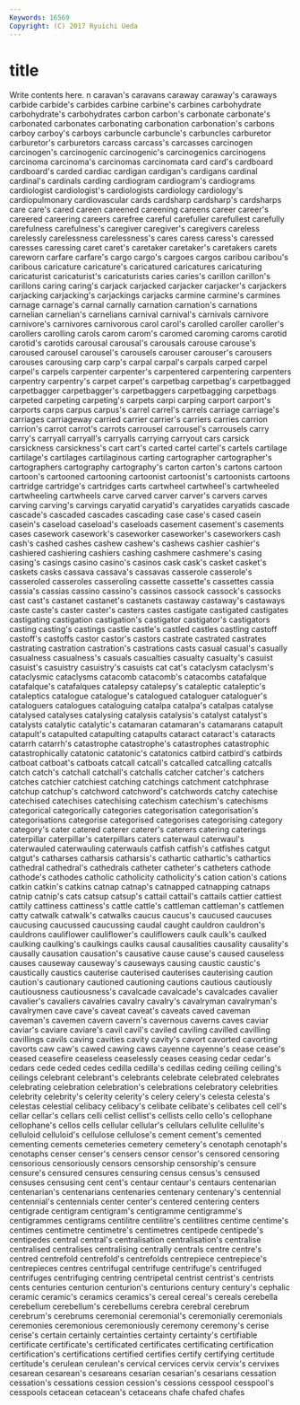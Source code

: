 ```yaml
---
Keywords: 16569 
Copyright: (C) 2017 Ryuichi Ueda
---
```


# title

Write contents here.
n caravan's
caravans caraway caraway's caraways carbide carbide's carbides carbine carbine's carbines
carbohydrate carbohydrate's carbohydrates carbon carbon's carbonate carbonate's carbonated carbonates carbonating
carbonation carbonation's carbons carboy carboy's carboys carbuncle carbuncle's carbuncles carburetor
carburetor's carburetors carcass carcass's carcasses carcinogen carcinogen's carcinogenic carcinogenic's carcinogenics
carcinogens carcinoma carcinoma's carcinomas carcinomata card card's cardboard cardboard's carded
cardiac cardigan cardigan's cardigans cardinal cardinal's cardinals carding cardiogram cardiogram's
cardiograms cardiologist cardiologist's cardiologists cardiology cardiology's cardiopulmonary cardiovascular cards cardsharp
cardsharp's cardsharps care care's cared careen careened careening careens career
career's careered careering careers carefree careful carefuller carefullest carefully carefulness
carefulness's caregiver caregiver's caregivers careless carelessly carelessness carelessness's cares caress
caress's caressed caresses caressing caret caret's caretaker caretaker's caretakers carets
careworn carfare carfare's cargo cargo's cargoes cargos caribou caribou's caribous
caricature caricature's caricatured caricatures caricaturing caricaturist caricaturist's caricaturists caries caries's
carillon carillon's carillons caring caring's carjack carjacked carjacker carjacker's carjackers
carjacking carjacking's carjackings carjacks carmine carmine's carmines carnage carnage's carnal
carnally carnation carnation's carnations carnelian carnelian's carnelians carnival carnival's carnivals
carnivore carnivore's carnivores carnivorous carol carol's carolled caroller caroller's carollers
carolling carols carom carom's caromed caroming caroms carotid carotid's carotids
carousal carousal's carousals carouse carouse's caroused carousel carousel's carousels carouser
carouser's carousers carouses carousing carp carp's carpal carpal's carpals carped
carpel carpel's carpels carpenter carpenter's carpentered carpentering carpenters carpentry carpentry's
carpet carpet's carpetbag carpetbag's carpetbagged carpetbagger carpetbagger's carpetbaggers carpetbagging carpetbags
carpeted carpeting carpeting's carpets carpi carping carport carport's carports carps
carpus carpus's carrel carrel's carrels carriage carriage's carriages carriageway carried
carrier carrier's carriers carries carrion carrion's carrot carrot's carrots carrousel
carrousel's carrousels carry carry's carryall carryall's carryalls carrying carryout cars
carsick carsickness carsickness's cart cart's carted cartel cartel's cartels cartilage
cartilage's cartilages cartilaginous carting cartographer cartographer's cartographers cartography cartography's carton
carton's cartons cartoon cartoon's cartooned cartooning cartoonist cartoonist's cartoonists cartoons
cartridge cartridge's cartridges carts cartwheel cartwheel's cartwheeled cartwheeling cartwheels carve
carved carver carver's carvers carves carving carving's carvings caryatid caryatid's
caryatides caryatids cascade cascade's cascaded cascades cascading case case's cased
casein casein's caseload caseload's caseloads casement casement's casements cases casework
casework's caseworker caseworker's caseworkers cash cash's cashed cashes cashew cashew's
cashews cashier cashier's cashiered cashiering cashiers cashing cashmere cashmere's casing
casing's casings casino casino's casinos cask cask's casket casket's caskets
casks cassava cassava's cassavas casserole casserole's casseroled casseroles casseroling cassette
cassette's cassettes cassia cassia's cassias cassino cassino's cassinos cassock cassock's
cassocks cast cast's castanet castanet's castanets castaway castaway's castaways caste
caste's caster caster's casters castes castigate castigated castigates castigating castigation
castigation's castigator castigator's castigators casting casting's castings castle castle's castled
castles castling castoff castoff's castoffs castor castor's castors castrate castrated
castrates castrating castration castration's castrations casts casual casual's casually casualness
casualness's casuals casualties casualty casualty's casuist casuist's casuistry casuistry's casuists
cat cat's cataclysm cataclysm's cataclysmic cataclysms catacomb catacomb's catacombs catafalque
catafalque's catafalques catalepsy catalepsy's cataleptic cataleptic's cataleptics catalogue catalogue's catalogued
cataloguer cataloguer's cataloguers catalogues cataloguing catalpa catalpa's catalpas catalyse catalysed
catalyses catalysing catalysis catalysis's catalyst catalyst's catalysts catalytic catalytic's catamaran
catamaran's catamarans catapult catapult's catapulted catapulting catapults cataract cataract's cataracts
catarrh catarrh's catastrophe catastrophe's catastrophes catastrophic catastrophically catatonic catatonic's catatonics
catbird catbird's catbirds catboat catboat's catboats catcall catcall's catcalled catcalling
catcalls catch catch's catchall catchall's catchalls catcher catcher's catchers catches
catchier catchiest catching catchings catchment catchphrase catchup catchup's catchword catchword's
catchwords catchy catechise catechised catechises catechising catechism catechism's catechisms categorical
categorically categories categorisation categorisation's categorisations categorise categorised categorises categorising category
category's cater catered caterer caterer's caterers catering caterings caterpillar caterpillar's
caterpillars caters caterwaul caterwaul's caterwauled caterwauling caterwauls catfish catfish's catfishes
catgut catgut's catharses catharsis catharsis's cathartic cathartic's cathartics cathedral cathedral's
cathedrals catheter catheter's catheters cathode cathode's cathodes catholic catholicity catholicity's
cation cation's cations catkin catkin's catkins catnap catnap's catnapped catnapping
catnaps catnip catnip's cats catsup catsup's cattail cattail's cattails cattier
cattiest cattily cattiness cattiness's cattle cattle's cattleman cattleman's cattlemen catty
catwalk catwalk's catwalks caucus caucus's caucused caucuses caucusing caucussed caucussing
caudal caught cauldron cauldron's cauldrons cauliflower cauliflower's cauliflowers caulk caulk's
caulked caulking caulking's caulkings caulks causal causalities causality causality's causally
causation causation's causative cause cause's caused causeless causes causeway causeway's
causeways causing caustic caustic's caustically caustics cauterise cauterised cauterises cauterising
caution caution's cautionary cautioned cautioning cautions cautious cautiously cautiousness cautiousness's
cavalcade cavalcade's cavalcades cavalier cavalier's cavaliers cavalries cavalry cavalry's cavalryman
cavalryman's cavalrymen cave cave's caveat caveat's caveats caved caveman caveman's
cavemen cavern cavern's cavernous caverns caves caviar caviar's caviare caviare's
cavil cavil's caviled caviling cavilled cavilling cavillings cavils caving cavities
cavity cavity's cavort cavorted cavorting cavorts caw caw's cawed cawing
caws cayenne cayenne's cease cease's ceased ceasefire ceaseless ceaselessly ceases
ceasing cedar cedar's cedars cede ceded cedes cedilla cedilla's cedillas
ceding ceiling ceiling's ceilings celebrant celebrant's celebrants celebrate celebrated celebrates
celebrating celebration celebration's celebrations celebratory celebrities celebrity celebrity's celerity celerity's
celery celery's celesta celesta's celestas celestial celibacy celibacy's celibate celibate's
celibates cell cell's cellar cellar's cellars celli cellist cellist's cellists
cello cello's cellophane cellophane's cellos cells cellular cellular's cellulars cellulite
cellulite's celluloid celluloid's cellulose cellulose's cement cement's cemented cementing cements
cemeteries cemetery cemetery's cenotaph cenotaph's cenotaphs censer censer's censers censor
censor's censored censoring censorious censoriously censors censorship censorship's censure censure's
censured censures censuring census census's censused censuses censusing cent cent's
centaur centaur's centaurs centenarian centenarian's centenarians centenaries centenary centenary's centennial
centennial's centennials center center's centered centering centers centigrade centigram centigram's
centigramme centigramme's centigrammes centigrams centilitre centilitre's centilitres centime centime's centimes
centimetre centimetre's centimetres centipede centipede's centipedes central central's centralisation centralisation's
centralise centralised centralises centralising centrally centrals centre centre's centred centrefold
centrefold's centrefolds centrepiece centrepiece's centrepieces centres centrifugal centrifuge centrifuge's centrifuged
centrifuges centrifuging centring centripetal centrist centrist's centrists cents centuries centurion
centurion's centurions century century's cephalic ceramic ceramic's ceramics ceramics's cereal
cereal's cereals cerebella cerebellum cerebellum's cerebellums cerebra cerebral cerebrum cerebrum's
cerebrums ceremonial ceremonial's ceremonially ceremonials ceremonies ceremonious ceremoniously ceremony ceremony's
cerise cerise's certain certainly certainties certainty certainty's certifiable certificate certificate's
certificated certificates certificating certification certification's certifications certified certifies certify certifying
certitude certitude's cerulean cerulean's cervical cervices cervix cervix's cervixes cesarean
cesarean's cesareans cesarian cesarian's cesarians cessation cessation's cessations cession cession's
cessions cesspool cesspool's cesspools cetacean cetacean's cetaceans chafe chafed chafes
